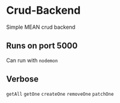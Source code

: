 ﻿# Crud-Backend
Simple MEAN crud backend

## Runs on port 5000
Can run with `nodemon`

## Verbose
`getAll`
`getOne`
`createOne`
`removeOne`
`patchOne`
